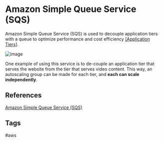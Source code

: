 # Amazon Simple Queue Service (SQS)

Amazon Simple Queue Service (SQS) is used to decouple application tiers with a queue to optimize performance and cost efficiency [[Application Tiers]](https://github.com/EliotKhachi//publicZk/tree/main/202309162313).  

![image](https://s3.us-west-1.amazonaws.com/zettelimages/Sat_Sep_16_06:13:24_PM_PDT_2023.png)

One example of using this service is to de-couple an application tier that serves the website from the tier that serves video content. This way, an autoscaling group can be made for each tier, and **each can scale independently**.  

## References
[Amazon Simple Queue Service (SQS)](https://aws.amazon.com/pm/sqs/?trk=84951f72-fb87-4173-b32b-ced557711d5a&sc_channel=ps&ef_id=CjwKCAjwpJWoBhA8EiwAHZFzfqEsotVfstfhzKTRp_sRQkMWzNRLB8qbf-xoGsfp5QzCh5sPNc27vRoCGaYQAvD_BwE:G:s&s_kwcid=AL!4422!3!658520967044!!!g!!!19852662602!149878733460)

## Tags
#aws
